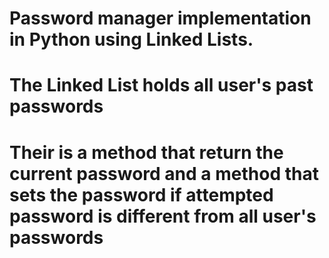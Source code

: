 # Password manager implementation in Python using Linked Lists.

# The Linked List holds all user's past passwords

# Their is a method that return the current password and a method that sets the password if attempted password is different from all user's passwords